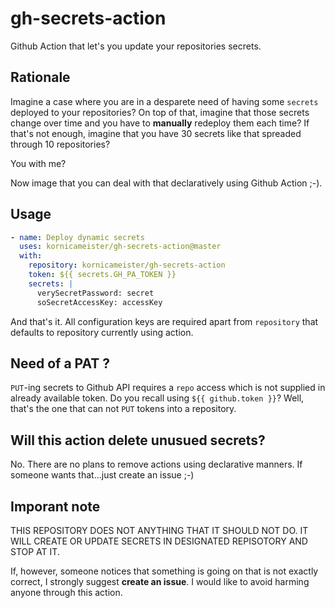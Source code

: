 # gh-secrets-action

Github Action that let's you update your repositories secrets.

## Rationale

Imagine a case where you are in a desparete need of having some `secrets` deployed to your repositories?
On top of that, imagine that those secrets change over time and you have to **manually** redeploy them each time?
If that's not enough, imagine that you have 30 secrets like that spreaded through 10 repositories?

You with me?

Now image that you can deal with that declaratively using Github Action ;-).

## Usage

```yml
- name: Deploy dynamic secrets
  uses: kornicameister/gh-secrets-action@master
  with:
    repository: kornicameister/gh-secrets-action
    token: ${{ secrets.GH_PA_TOKEN }}
    secrets: |
      verySecretPassword: secret
      soSecretAccessKey: accessKey
```

And that's it. All configuration keys are required apart from `repository` that defaults to repository currently using action.

## Need of a PAT ?

`PUT`-ing secrets to Github API requires a `repo` access which is not supplied in already available token.
Do you recall using `${{ github.token }}`? Well, that's the one that can not `PUT` tokens into a repository.

## Will this action delete unusued secrets?

No. There are no plans to remove actions using declarative manners.
If someone wants that...just create an issue ;-)

## Imporant note

  THIS REPOSITORY DOES NOT ANYTHING THAT IT SHOULD NOT DO.
  IT WILL CREATE OR UPDATE SECRETS IN DESIGNATED REPISOTORY AND STOP AT IT.
  
If, however, someone notices that something is going on that is not exactly correct, I strongly suggest
**create an issue**. I would like to avoid harming anyone through this action.

